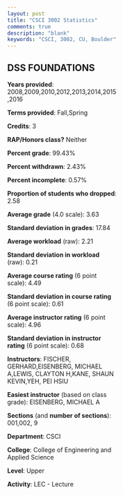 ```yaml
---
layout: post
title: "CSCI 3002 Statistics"
comments: true
description: "blank"
keywords: "CSCI, 3002, CU, Boulder"
--- 
```

<head>
<script src="https://ajax.googleapis.com/ajax/libs/jquery/2.1.3/jquery.min.js"></script>
<script src="https://dl.dropboxusercontent.com/s/pc42nxpaw1ea4o9/highcharts.js?dl=0"></script>
<!-- <script src="../assets/js/highcharts.js"></script> -->
<style type="text/css">@font-face {
	font-family: "Bebas Neue";
	src: url(https://www.filehosting.org/file/details/544349/BebasNeue%20Regular.otf) format("opentype");
	}
	h1.Bebas { 
		font-family: "Bebas Neue", Verdana, Tahoma;
	}
</style>
</head>
<body>
	<div id="container" style="float: right; width: 45%; height: 88%; margin-left: 2.5%; margin-right: 2.5%;"></div>
	<script language="JavaScript">
		$(document).ready(function() {
		var chart = {type: 'column'};
		var title = {text: 'Grade Distribution'};
		var xAxis = {categories: ['A','B','C','D','F'],crosshair: true};
		var yAxis = {min: 0,title: {text: 'Percentage'}};
		var tooltip = {headerFormat: '<center><b><span style="font-size:20px">{point.key}</span></b></center>',
		               pointFormat: '<td style="padding:0"><b>{point.y:.1f}%</b></td>',
		               footerFormat: '</table>',shared: true,useHTML: true};
		var plotOptions = {column: {pointPadding: 0.0,borderWidth: 0}};  
		var credits = {enabled: false};var series= [{name: 'Percent',data: [74.89,18.89,4.0,1.33,0.89,]}];
		var json = {};
		json.chart = chart;
		json.title = title;
		json.tooltip = tooltip;
		json.xAxis = xAxis;
		json.yAxis = yAxis;  
		json.series = series;
		json.plotOptions = plotOptions;  
		json.credits = credits;
		$('#container').highcharts(json);
	});
	</script>
</body>
			   
## DSS FOUNDATIONS

**Years provided**: 2008,2009,2010,2012,2013,2014,2015,2016

**Terms provided**: Fall,Spring

**Credits**: 3

**RAP/Honors class?** Neither

**Percent grade**: 99.43%

**Percent withdrawn**: 2.43%

**Percent incomplete**: 0.57%

**Proportion of students who dropped**: 2.58

**Average grade** (4.0 scale): 3.63

**Standard deviation in grades**: 17.84

**Average workload** (raw): 2.21

**Standard deviation in workload** (raw): 0.21

**Average course rating** (6 point scale): 4.49

**Standard deviation in course rating** (6 point scale): 0.61

**Average instructor rating** (6 point scale): 4.96

**Standard deviation in instructor rating** (6 point scale): 0.68

**Instructors**: FISCHER, GERHARD,EISENBERG, MICHAEL A,LEWIS, CLAYTON H,KANE, SHAUN KEVIN,YEH, PEI HSIU

**Easiest instructor** (based on class grade): EISENBERG, MICHAEL A

**Sections** (and **number of sections**): 001,002, 9

**Department**: CSCI

**College**: College of Engineering and Applied Science

**Level**: Upper

**Activity**: LEC - Lecture